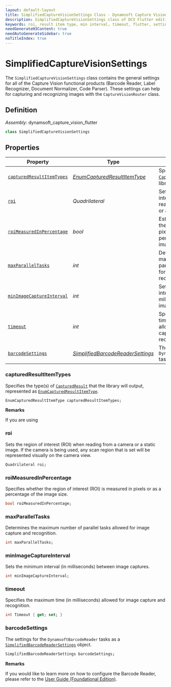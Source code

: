 ```yaml
---
layout: default-layout
title: SimplifiedCaptureVisionSettings Class - Dynamsoft Capture Vision Router Lite Flutter
description: SimplifiedCaptureVisionSettings class of DCV Flutter edition provides settings for capturing and recognizing images with the CaptureVisionRouter class.
keywords: roi, result item type, min interval, timeout, flutter, settings, foundational
needGenerateH3Content: true
needAutoGenerateSidebar: true
noTitleIndex: true
---
```


# SimplifiedCaptureVisionSettings

The `SimplifiedCaptureVisionSettings` class contains the general settings for all of the Capture Vision functional products (Barcode Reader, Label Recognizer, Document Normalizer, Code Parser). These settings can help for capturing and recognizing images with the `CaptureVisionRouter` class.

## Definition

*Assembly:* dynamsoft_capture_vision_flutter

```dart
class SimplifiedCaptureVisionSettings
```

## Properties

| Property | Type | Description |
| ---------- | ---- | ----------- |
| [`capturedResultItemTypes`](#capturedresultitemtypes) | [*EnumCapturedResultItemType*](../enum/captured-result-item-type.md) | Specifies the type(s) of [`CapturedResult`](captured-result.md) that the library will output. |
| [`roi`](#roi) | *Quadrilateral* | Sets the region of interest (ROI) when reading from a camera or a static image. |
| [`roiMeasuredInPercentage`](#roimeasuredinpercentage) | *bool* | Establishes whether the ROI is measured in pixels or as a percentage of the image/frame size. |
| [`maxParallelTasks`](#maxparalleltasks) | *int* | Determines the maximum number of parallel tasks allowed for image capture and recognition. |
| [`minImageCaptureInterval`](#minimagecaptureinterval) | *int* | Sets the minimum interval (in milliseconds) between image captures. |
| [`timeout`](#timeout) | *int* | Specifies the maximum time (in milliseconds) allowed for image capture and recognition. |
| [`barcodeSettings`](#barcodesettings) | *[SimplifiedBarcodeReaderSettings](simplified-barcode-reader-settings.md)* | The settings for the `DynamsoftBarcodeReader` tasks. |

### capturedResultItemTypes

Specifies the type(s) of [`CapturedResult`](captured-result.md) that the library will output, represented as [`EnumCapturedResultItemType`](../enum/captured-result-item-type.md).

```dart
EnumCapturedResultItemType capturedResultItemTypes;
```

**Remarks**

If you are using 

### roi

Sets the region of interest (ROI) when reading from a camera or a static image. If the camera is being used, any scan region that is set will be represented visually on the camera view.

```dart
Quadrilateral roi;
```

### roiMeasuredInPercentage

Specifies whether the region of interest (ROI) is measured in pixels or as a percentage of the image size.

```dart
bool roiMeasuredInPercentage;
```

### maxParallelTasks

Determines the maximum number of parallel tasks allowed for image capture and recognition.

```dart
int maxParallelTasks;
```

### minImageCaptureInterval

Sets the minimum interval (in milliseconds) between image captures.

```dart
int minImageCaptureInterval;
```

### timeout

Specifies the maximum time (in milliseconds) allowed for image capture and recognition.

```dart
int Timeout { get; set; }
```

### barcodeSettings

The settings for the `DynamsoftBarcodeReader` tasks as a [`SimplifiedBarcodeReaderSettings`](simplified-barcode-reader-settings.md) object.

```dart
SimplifiedBarcodeReaderSettings barcodeSettings;
```

**Remarks**

If you would like to learn more on how to configure the Barcode Reader, please refer to the [User Guide (Foundational Edition)](../../foundational-user-guide.md#configuring-the-barcode-reader-optional).
